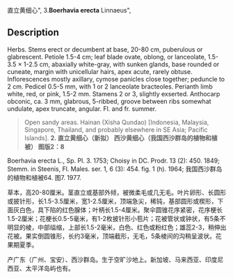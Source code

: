 直立黄细心",
3.**Boerhavia erecta** Linnaeus",

## Description
Herbs. Stems erect or decumbent at base, 20-80 cm, puberulous or glabrescent. Petiole 1.5-4 cm; leaf blade ovate, oblong, or lanceolate, 1.5-3.5 × 1-2.5 cm, abaxially white-gray, with sunken glands, base rounded or cuneate, margin with unicellular hairs, apex acute, rarely obtuse. Inflorescences mostly axillary, cymose panicles close together; peduncle to 2 cm. Pedicel 0.5-5 mm, with 1 or 2 lanceolate bracteoles. Perianth limb white, red, or pink, 1.5-2 mm. Stamens 2 or 3, slightly exserted. Anthocarp obconic, ca. 3 mm, glabrous, 5-ribbed, groove between ribs somewhat undulate, apex truncate, angular. Fl. and fr. summer.

> Open sandy areas. Hainan (Xisha Qundao) [Indonesia, Malaysia, Singapore, Thailand, and probably elsewhere in SE Asia; Pacific Islands].
**2. 直立黄细心（新拟） 西沙黄细心（我国西沙群岛的植物和植被） 图版2：8**

Boerhavia erecta L., Sp. Pl. 3. 1753; Choisy in DC. Prodr. 13 (2): 450. 1849; Stemm. in Steenis, Fl. Males. ser. 1, 6 (3): 454. fig. 1 (h). 1964; 我国西沙群岛的植物和植被64. 图7. 1977.

草本，高20-80厘米。茎直立或基部外倾，被微柔毛或几无毛。叶片卵形、长圆形或披针形，长1.5-3.5厘米，宽1-2.5厘米，顶端急尖，稀钝，基部圆形或楔形，下面灰白色，具下陷的红色腺体；叶柄长1.5-4厘米。聚伞圆锥花序紧密，花序梗长1.5-2厘米；花梗长0.5-5毫米，有1-2枚披针形小苞片；花被管状或钟状，有5条不明显的棱，中部缢缩，上部长1.5-2毫米，白色、红色或粉红色；雄蕊2-3，稍伸出花被。果实倒圆锥形，长约3毫米，顶端截形，无毛，5条棱间的沟稍呈波状。花果期夏季。

产广东（广州、宝安）、西沙群岛。生于空旷沙地上。新加坡、马来西亚、印度尼西亚、太平洋岛屿也有。
